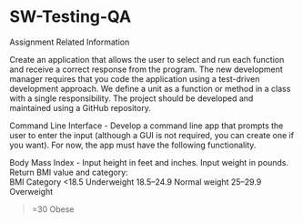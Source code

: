 # SW-Testing-QA
Assignment Related Information

Create an application that allows the user to select and run each function and receive 
a correct response from the program. The new development manager requires that you code the 
application using a test-driven development approach. We define a unit as a function or method 
in a class with a single responsibility. The project should be developed and maintained using a 
GitHub repository.  

Command Line Interface - Develop a command line app that prompts the user to enter the input 
(although a GUI is not required, you can create one if you want). For now, the app must have 
the following functionality. 
 
Body Mass Index - Input height in feet and inches. Input weight in pounds. Return BMI value and category:  
BMI        Category
<18.5      Underweight 
18.5–24.9  Normal weight 
25–29.9    Overweight 
>=30       Obese 
